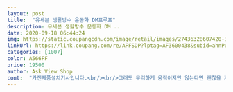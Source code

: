 ```yaml
---
layout: post 
title:  "유세븐 생활방수 운동화 DM프루프" 
description: 유세븐 생활방수 운동화 DM ..
date: 2020-09-18 06:44:24 
img: https://static.coupangcdn.com/image/retail/images/27436328607420-3edde302-6215-43f6-a3e5-0e797275c0cd.jpg 
linkUrl: https://link.coupang.com/re/AFFSDP?lptag=AF3600438&subid=ahnPublicAsk&pageKey=189188149&itemId=988184957&vendorItemId=4412849188&traceid=V0-113-49b4c601a7fb47b4 
categories: [1007] 
color: A566FF 
price: 19500 
author: Ask View Shop 
cont:  "가전제품설치기사입니다.<br/><br/>그래도 무리하게 움직이지만 않는다면 괜찮을 거 같습니다.<br/><br/>기존에 신던 신발 1년 반만에 바닥에 구멍이나 같은 제품을 다시 주문한건데.<br/>.<br/> 기존거랑 다 똑같은데 영문이랑 로고만 틀리네요.<br/>.<br/> 그래서 다른 판매자꺼를 봤더니.<br/>.<br/> 같은 신발인데 영문이랑 로고만 틀림.<br/>.<br/> 사진으로 올리겠습니다.<br/>.<br/><br/>발등<br/> -발목 사이로 들어오는 물은 시간이 지날수록 스며들어서 기분이 찜찜하네요!<br/>방수라고 해봐야 발가락과 발등 사이로 들어오는 걸 막아주지,<br/>비가 오는 날에는 항상 물이 발등과 바닥을 적셔서 마침 새 신발이 필요해서 구매를 했습니다.<br/><br/>여름이라 덥고 습해서 메쉬형이나 통풍 잘 되는 신발을 자주 신는데,<br/>제품 설명하는 칸에 물 시원하게 들이붓는데 정작 그쪽으로 물 뿌려보니까 내부가 젖더군요 ㅎㅎㅎ;;<br/>태풍, 장마 기간에 신발 다젖고 난리도 아니여서 고객집방문할때마다 너무 스트레스받아서 반신반의하면서 구매했습니다.<br/> 다른거 다 필요없고 2만원에 방수잘되는거만으로도 만족합니다.<br/> 기존 운동화는 비맞지않아도 걸으면서 빗물밟기만해도 밑창타고 앞코가 젖기시작하면서 운동화가 다젖었었는데 이놈은 완벽차단이네요.<br/> 다소 신발이 두툼해서 통풍이 잘되지않고 구겨신기는 좀 불편하지만 방수의 기능상 젖는것보단 훨씬 낫네요.<br/> 원가는 엄청 쌀거같은 공장형 신발느낌이 강하지만 완벽한신발을 원한다면 양심상 비싼돈주고 그런얘기하는게 맞다고봅니다.<br/>.<br/><br/>" 
---
```

